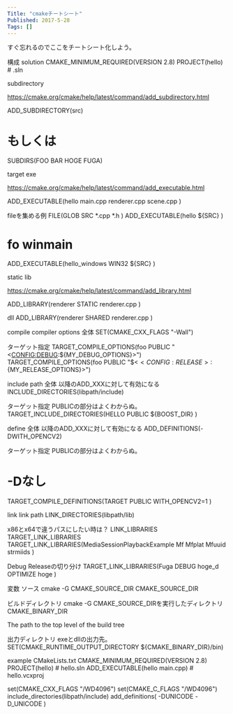 ```yaml
---
Title: "cmakeチートシート"
Published: 2017-5-28
Tags: []
---
```


すぐ忘れるのでここをチートシート化しよう。

構成
solution
CMAKE_MINIMUM_REQUIRED(VERSION 2.8)
PROJECT(hello) # .sln

subdirectory

https://cmake.org/cmake/help/latest/command/add_subdirectory.html

ADD_SUBDIRECTORY(src)

# もしくは

SUBDIRS(FOO BAR HOGE FUGA)

target
exe

https://cmake.org/cmake/help/latest/command/add_executable.html

ADD_EXECUTABLE(hello
    main.cpp
    renderer.cpp
    scene.cpp
    )

fileを集める例
FILE(GLOB SRC
    *.cpp
    *.h
    )
ADD_EXECUTABLE(hello
    ${SRC}
    )

# fo winmain
ADD_EXECUTABLE(hello_windows WIN32
    ${SRC}
    )

static lib

https://cmake.org/cmake/help/latest/command/add_library.html

ADD_LIBRARY(renderer STATIC
    renderer.cpp
    )

dll
ADD_LIBRARY(renderer SHARED
    renderer.cpp
    )

compile
compiler options
全体
SET(CMAKE_CXX_FLAGS "-Wall")

ターゲット指定
TARGET_COMPILE_OPTIONS(foo PUBLIC "$<$<CONFIG:DEBUG>:${MY_DEBUG_OPTIONS}>")
TARGET_COMPILE_OPTIONS(foo PUBLIC "$<$<CONFIG:RELEASE>:${MY_RELEASE_OPTIONS}>")

include path
全体
以降のADD_XXXに対して有効になる
INCLUDE_DIRECTORIES(libpath/include)

ターゲット指定
PUBLICの部分はよくわからぬ。
TARGET_INCLUDE_DIRECTORIES(HELLO PUBLIC
	${BOOST_DIR}
	)

define
全体
以降のADD_XXXに対して有効になる
ADD_DEFINITIONS(-DWITH_OPENCV2)

ターゲット指定
PUBLICの部分はよくわからぬ。
# -Dなし
TARGET_COMPILE_DEFINITIONS(TARGET PUBLIC
    WITH_OPENCV2=1
    )

link
link path
LINK_DIRECTORIES(libpath/lib)

x86とx64で違うパスにしたい時は？
LINK_LIBRARIES
TARGET_LINK_LIBRARIES
TARGET_LINK_LIBRARIES(MediaSessionPlaybackExample
    Mf
    Mfplat
    Mfuuid
    strmiids
    )

Debug Releaseの切り分け
TARGET_LINK_LIBRARIES(Fuga
    DEBUG hoge_d
    OPTIMIZE hoge
    )

変数
ソース
cmake -G CMAKE_SOURCE_DIR
CMAKE_SOURCE_DIR

ビルドディレクトリ
cmake -G CMAKE_SOURCE_DIRを実行したディレクトリ
CMAKE_BINARY_DIR


The path to the top level of the build tree

出力ディレクトリ
exeとdllの出力先。
SET(CMAKE_RUNTIME_OUTPUT_DIRECTORY ${CMAKE_BINARY_DIR}/bin)

example
CMakeLists.txt
CMAKE_MINIMUM_REQUIRED(VERSION 2.8)
PROJECT(hello) # hello.sln
ADD_EXECUTABLE(hello main.cpp) # hello.vcxproj

set(CMAKE_CXX_FLAGS "/WD4096")
set(CMAKE_C_FLAGS "/WD4096")
include_directories(libpath/include)
add_definitions(
    -DUNICODE
    -D_UNICODE
    )

